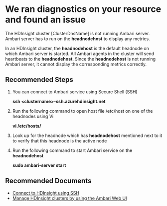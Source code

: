 <properties
    ms.author="v-anreg"
    pageTitle="Ambari service not running"
    description="AmbariPortalIssue"
    infoBubbleText="Ambari service is not running. See details on the right."
    service="microsoft.hdinsight"
    resource="clusters"
    authors="anirudhrege"
    displayOrder=""
    articleId="Hdi_Ambari_ServerNotRunning"
    diagnosticScenario="HDInsightAmbariServerNotRunningInsight"
    selfHelpType="diagnostics"
    supportTopicIds="32628984, 32629005, 32629006"
    resourceTags=""
    productPesIds="15078"
    cloudEnvironments="public"
/>

# We ran diagnostics on your resource and found an issue

<!--issueDescription-->
The HDInsight cluster <!--$ClusterDnsName-->[ClusterDnsName]<!--/$ClusterDnsName--> is not running Ambari server.
Ambari server has to run on the **headnodehost** to display any metrics.
<!--/issueDescription-->

In an HDInsight cluster, the **headnodehost** is the default headnode on which Ambari server is started. All Ambari agents in the cluster will send heartbeats to the **headnodehost**.
Since the **headnodehost** is not running Ambari server, it cannot display the corresponding metrics correctly.

## **Recommended Steps**

1. You can connect to Ambari service using Secure Shell (SSH)

	**ssh \<clustername>\-ssh.azurehdinsight.net** <br>		
2. Run the following command to open host file /etc/host on one of the headnodes using Vi

	**vi /etc/hosts/**	<br>
3. Look up for the headnode which has **headnodehost** mentioned next to it to verify that this headnode is the active node <br>
4. Run the following command to start Ambari service on the **headnodehost**

	**sudo ambari-server start** <br>
## **Recommended Documents**

* [Connect to HDInsight using SSH](https://docs.microsoft.com/azure/hdinsight/hdinsight-hadoop-linux-use-ssh-unix)
* [Manage HDInsight clusters by using the Ambari Web UI](https://docs.microsoft.com/azure/hdinsight/hdinsight-hadoop-manage-ambari)
